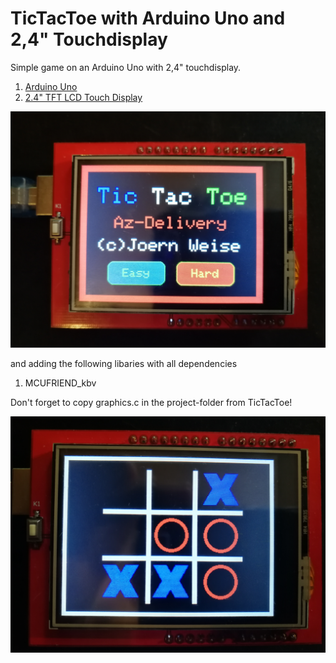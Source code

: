 # TicTacToe with Arduino Uno and 2,4" Touchdisplay
Simple game on an Arduino Uno with 2,4" touchdisplay. 

1. [Arduino Uno](https://www.az-delivery.de/collections/arduino-kompatible-boards/products/uno-r3)
2. [2.4" TFT LCD Touch Display](https://www.az-delivery.de/products/2-4-tft-lcd-touch-display?_pos=3&_sid=4c9b9cc77&_ss=r)


![StartScreen](images/StartScreen.jpg)

and adding the following libaries with all dependencies
1. MCUFRIEND_kbv

Don't forget to copy graphics.c in the project-folder from TicTacToe!

![GameScreen](images/GameScreen.jpg)

